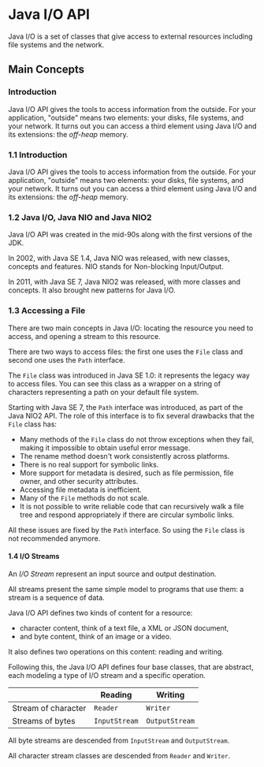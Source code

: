 # Java I/O API

Java I/O is a set of classes that give access to external resources including file systems and the network.

## Main Concepts

### Introduction

Java I/O API gives the tools to access information from the outside. For your application, "outside" means two elements: your disks, file systems, and your network. It turns out you can access a third element using Java I/O and its extensions: the _off-heap_ memory.

### 1.1 Introduction

Java I/O API gives the tools to access information from the outside. For your application, "outside" means two elements: your disks, file systems, and your network. It turns out you can access a third element using Java I/O and its extensions: the _off-heap_ memory.

### 1.2 Java I/O, Java NIO and Java NIO2

Java I/O API was created in the mid-90s along with the first versions of the JDK.

In 2002, with Java SE 1.4, Java NIO was released, with new classes, concepts and features. NIO stands for Non-blocking Input/Output.

In 2011, with Java SE 7, Java NIO2 was released, with more classes and concepts. It also brought new patterns for Java I/O.

### 1.3 Accessing a File

There are two main concepts in Java I/O: locating the resource you need to access, and opening a stream to this resource.

There are two ways to access files: the first one uses the `File` class and second one uses the `Path` interface.

The `File` class was introduced in Java SE 1.0: it represents the legacy way to access files. You can see this class as a wrapper on a string of characters representing a path on your default file system.

Starting with Java SE 7, the `Path` interface was introduced, as part of the Java NIO2 API. The role of this interface is to fix several drawbacks that the `File` class has:

- Many methods of the `File` class do not throw exceptions when they fail, making it impossible to obtain useful error message.
- The rename method doesn't work consistently across platforms.
- There is no real support for symbolic links.
- More support for metadata is desired, such as file permission, file owner, and other security attributes.
- Accessing file metadata is inefficient.
- Many of the `File` methods do not scale.
- It is not possible to write reliable code that can recursively walk a file tree and respond appropriately if there are circular symbolic links.

All these issues are fixed by the `Path` interface. So using the `File` class is not recommended anymore.

#### 1.4 I/O Streams

An _I/O Stream_ represent an input source and output destination.

All streams present the same simple model to programs that use them: a stream is a sequence of data.

Java I/O API defines two kinds of content for a resource:

- character content, think of a text file, a XML or JSON document,
- and byte content, think of an image or a video.

It also defines two operations on this content: reading and writing.

Following this, the Java I/O API defines four base classes, that are abstract, each modeling a type of I/O stream and a specific operation.

|   | Reading | Writing |
| - | ------- | ------- |
| Stream of character | `Reader` | `Writer` |
| Streams of bytes | `InputStream` | `OutputStream` |

All byte streams are descended from `InputStream` and `OutputStream`.

All character stream classes are descended from `Reader` and `Writer`.
